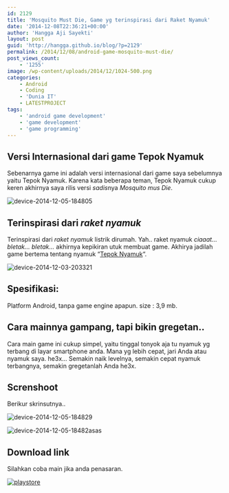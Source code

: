 ```yaml
---
id: 2129
title: 'Mosquito Must Die, Game yg terinspirasi dari Raket Nyamuk'
date: '2014-12-08T22:36:21+00:00'
author: 'Hangga Aji Sayekti'
layout: post
guid: 'http://hangga.github.io/blog/?p=2129'
permalink: /2014/12/08/android-game-mosquito-must-die/
post_views_count:
    - '1255'
image: /wp-content/uploads/2014/12/1024-500.png
categories:
    - Android
    - Coding
    - 'Dunia IT'
    - LATESTPROJECT
tags:
    - 'android game development'
    - 'game development'
    - 'game programming'
---
```


## Versi Internasional dari game Tepok Nyamuk

Sebenarnya game ini adalah versi internasional dari game saya sebelumnya yaitu Tepok Nyamuk. Karena kata beberapa teman, Tepok Nyamuk cukup keren akhirnya saya rilis versi *sadis*nya *Mosquito mus Die*.

![device-2014-12-05-184805](http://hangga.github.io/blog1/wp-content/uploads/2014/12/device-2014-12-05-184805-576x1024.png)

## Terinspirasi dari *raket nyamuk*

Terinspirasi dari *raket nyamuk* listrik dirumah. Yah.. raket nyamuk *ciaaat… bletak… bletak…* akhirnya kepikiran utuk membuat game. Akhirya jadilah game bertema tentang nyamuk “[Tepok Nyamuk](https://play.google.com/store/apps/details?id=com.qiya.nyamuk "Tepok Nyamuk")“.

![device-2014-12-03-203321](http://hangga.github.io/blog1/wp-content/uploads/2014/12/device-2014-12-03-203321.png)

## Spesifikasi:

Platform Android, tanpa game engine apapun. size : 3,9 mb.

## Cara mainnya gampang, tapi bikin gregetan..

Cara main game ini cukup simpel, yaitu tinggal tonyok aja tu nyamuk yg terbang di layar smartphone anda. Mana yg lebih cepat, jari Anda atau nyamuk saya. he3x… Semakin naik levelnya, semakin cepat nyamuk terbangnya, semakin gregetanlah Anda he3x.

## Screnshoot

Berikur skrinsutnya..

![device-2014-12-05-184829](http://hangga.github.io/blog1/wp-content/uploads/2014/12/device-2014-12-05-184829-576x1024.png)

![device-2014-12-05-18482asas](http://hangga.github.io/blog1/wp-content/uploads/2014/12/device-2014-12-05-18482asas-576x1024.png)

## Download link

Silahkan coba main jika anda penasaran.

[![playstore](http://hangga.github.io/blog1/wp-content/uploads/2014/02/playstore-300x98.png)](https://play.google.com/store/apps/details?id=com.qiya.mosquitomustdie)